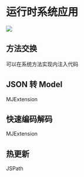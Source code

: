 # 运行时系统应用

![](/assets/运行时框图.png)
## 方法交换

可以在系统方法实现内注入代码

## JSON 转 Model
MJExtension

## 快速编码解码
MJExtension

## 热更新
JSPath
